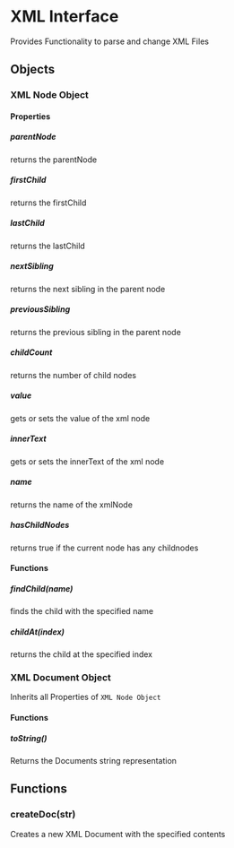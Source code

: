 # XML Interface

Provides Functionality to parse and change XML Files

## Objects

### XML Node Object

#### Properties

##### parentNode
returns the parentNode

##### firstChild
returns the firstChild

##### lastChild
returns the lastChild

##### nextSibling
returns the next sibling in the parent node

##### previousSibling
returns the previous sibling in the parent node

##### childCount
returns the number of child nodes

##### value
gets or sets the value of the xml node

##### innerText
gets or sets the innerText of the xml node

##### name
returns the name of the xmlNode

##### hasChildNodes
returns true if the current node has any childnodes

#### Functions

##### findChild(name)
finds the child with the specified name

##### childAt(index)
returns the child at the specified index


### XML Document Object
Inherits all Properties of `XML Node Object`

#### Functions

##### toString()
Returns the Documents string representation


## Functions

### createDoc(str)
Creates a new XML Document with the specified contents